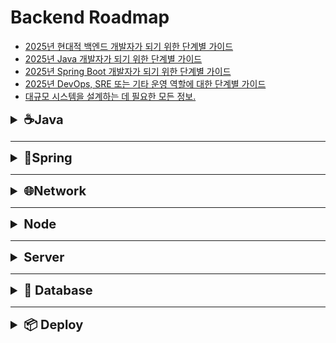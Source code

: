 # Backend Roadmap

- [2025년 현대적 백엔드 개발자가 되기 위한 단계별 가이드](https://roadmap.sh/backend)
- [2025년 Java 개발자가 되기 위한 단계별 가이드](https://roadmap.sh/java)
- [2025년 Spring Boot 개발자가 되기 위한 단계별 가이드](https://roadmap.sh/spring-boot)
- [2025년 DevOps, SRE 또는 기타 운영 역할에 대한 단계별 가이드](https://roadmap.sh/devops)
- [대규모 시스템을 설계하는 데 필요한 모든 정보.](https://roadmap.sh/system-design)


<details>
  <summary style="font-size: 20px;"><strong> ☕Java </strong></summary>


* ### Flatform
  -  [Java 실행환경 ](https://github.com/Yoo-SH/web_back/blob/main/docs/java/java_env.md)
  -  [Java 패키지(package) ](https://github.com/Yoo-SH/web_back/blob/main/docs/java/java_env_package.md)
  -  [Java Jshell](https://github.com/Yoo-SH/web_back/blob/main/docs/java/java_jshell.md)
* ### Type
  -  [Java 타입(Type) ](https://github.com/Yoo-SH/web_back/blob/main/docs/java/java_type.md)
  -  [Java 참조 타입(Type Reference) ](https://github.com/Yoo-SH/web_back/blob/main/docs/java/java_type_referenceType.md)
  -  [Java 래퍼 클래스(Type WrapperClass) ](https://github.com/Yoo-SH/web_back/blob/main/docs/java/java_type_wrapperClass.md)
  -  [Java 제네릭(Generic) ](https://github.com/Yoo-SH/web_back/blob/main/docs/java/java_generic.md)
  -  [Java 스트링(String)](https://github.com/Yoo-SH/web_back/blob/main/docs/java/java_string.md)
  -  [Java 열거형(Enumeration)](https://github.com/Yoo-SH/web_back/blob/main/docs/java/java_type_enum.md)

* ### Operator
  -  [Java 연산자(Operator)](https://github.com/Yoo-SH/web_back/blob/main/docs/java/java_operator.md)
  -  [Java 참조값 호출(Operator callByValueOfReference)](https://github.com/Yoo-SH/web_back/blob/main/docs/java/java_operator_callByType.md)
  - 
* ### Object Oriented Programming
  -  [Java 객체지향프로그래밍(OOP) ](https://github.com/Yoo-SH/web_back/blob/main/docs/java/java_oop.md)
  -  [Java 클래스(Class) ](https://github.com/Yoo-SH/web_back/blob/main/docs/java/java_class.md)
  -  [Java 레코드(Record)](https://github.com/Yoo-SH/web_back/blob/main/docs/java/java_record.md)
  -  [Java 인터페이스(Interface) ](https://github.com/Yoo-SH/web_back/blob/main/docs/java/java_interface.md)
  -  [Java 컴포지션(Composition)](https://github.com/Yoo-SH/web_back/blob/main/docs/java/java_composition.md)

* ### Functional Programing
  -  [Java 익명함수(AnonymousFuntion)](https://github.com/Yoo-SH/web_back/blob/main/docs/java/java_anonymousFunction.md)
  -  [Java 람다(Lambda)](https://github.com/Yoo-SH/web_back/blob/main/docs/java/java_lambda.md)
  -  [Java 익명클래스(AnonymousClass)](https://github.com/Yoo-SH/web_back/blob/main/docs/java/java_class_anonymousClass.md)
  -  [Java 함수형인터페이스(FunctionalInterface)](https://github.com/Yoo-SH/web_back/blob/main/docs/java/java_interface_functionalInterface.md)

* ### Event driven programming
  -  [Java 이벤트(Event) ](https://github.com/Yoo-SH/web_back/blob/main/docs/java/java_event.md)

* ### Map & Collection & Stream
  -   [Java 맵(Map)](https://github.com/Yoo-SH/web_back/blob/main/docs/java/java_map.md)
  -   [Java 컬렉션(Collection)](https://github.com/Yoo-SH/web_back/blob/main/docs/java/java_collection.md)
  -  [Java 컬렉션_리스트(Collection List)](https://github.com/Yoo-SH/web_back/blob/main/docs/java/java_collection_list.md)
  -  [Java 컬렉션_큐(Collection Queue)](https://github.com/Yoo-SH/web_back/blob/main/docs/java/java_collection_queue.md)
  -  [Java 컬렉션_집합(Collection Set)](https://github.com/Yoo-SH/web_back/blob/main/docs/java/java_collection_set.md)
  -  [Java 스트림(Stream)](https://github.com/Yoo-SH/web_back/blob/main/docs/java/java_stream.md)

* ### Thread
  -  [Java 스레드(Thread) ](https://github.com/Yoo-SH/web_back/blob/main/docs/java/java_thread.md)
  -  [Java 스레드 실행자(Thread Executor) ](https://github.com/Yoo-SH/web_back/blob/main/docs/java/java_thread_executor.md)
  -  [Java 스레드 동기화(Thread Synchronization)](https://github.com/Yoo-SH/web_back/blob/main/docs/java/java_thread_synchronization.md)
  -  [Java 스레드 스케줄링(Thread Scheduling)](https://github.com/Yoo-SH/web_back/blob/main/docs/java/java_thread_synchronization.md)
  
* ### Exception
  -   [Java 예외처리(Exception) ](https://github.com/Yoo-SH/web_back/blob/main/docs/java/java_exception.md)
  -   [Java 사용자예외처리(Personal Exception) ](https://github.com/Yoo-SH/web_back/blob/main/docs/java/java_exception_personal.md)

* ### File
  -   [Java 파일(File)](https://github.com/Yoo-SH/web_back/blob/main/docs/java/java_file.md)

* ### Network
  -  [Java 네트워킹(Networking) ](https://github.com/Yoo-SH/web_back/blob/main/docs/java/java_networking.md)

* ### Date
  - [Java 로컬시간(Local Date)](https://github.com/Yoo-SH/web_back/blob/main/docs/java/java_localDate.md)

* ### Others

<br>


- ### [Java 참고 자료](https://github.com/Yoo-SH/web_back/blob/main/docs/java/java_source.md)

</details>

---



<details>
  <summary style="font-size: 20px;"><strong> 🍃Spring </strong></summary>

* ### Spring Boot 3
    - [Spring Boot Actuator 설정 및 보안 적용](https://github.com/Yoo-SH/web_back/blob/main/docs/springBoot/springBoot3/spring_actuator.md)
    - [Spring Boot Application Properties Guide](https://github.com/Yoo-SH/web_back/blob/main/docs/springBoot/springBoot3/spring_application_property.md)
    - [Spring Boot @Value vs Environment (env) 차이점](https://github.com/Yoo-SH/web_back/blob/main/docs/springBoot/springBoot3/spring_valueAnnotation.md)
    - [Spring Boot 애플리케이션 실행 방법 (IDE 없이 실행)](https://github.com/Yoo-SH/web_back/blob/main/docs/springBoot/springBoot3/spring_executionCommand.md)

* ### Spring Core
    - [Spring 주요 에노테이션 정리](https://github.com/Yoo-SH/web_back/blob/main/docs/springBoot/springCore/spring_Core_Annotaion.md)
    - [Spring Inversion of Control (IoC)](https://github.com/Yoo-SH/web_back/blob/main/docs/springBoot/springCore/spring_ioc.md)
    - [Spring Container](https://github.com/Yoo-SH/web_back/blob/main/docs/springBoot/springCore/spring_container.md)
    - [Spring Component & Bean](https://github.com/Yoo-SH/web_back/blob/main/docs/springBoot/springCore/spring_component&bean.md)
    - [Spring Bean & Bean Scope](https://github.com/Yoo-SH/web_back/blob/main/docs/springBoot/springCore/spring_beanScope.md)
    - [Spring Bean LifeCycle](https://github.com/Yoo-SH/web_back/blob/main/docs/springBoot/springCore/spring_beanLifecycle.md)
    - [Spring에서 @Configuration과 @Bean](https://github.com/Yoo-SH/web_back/blob/main/docs/springBoot/springCore/spring_beanConfiguration.md)
    - [@Autowired in Spring](https://github.com/Yoo-SH/web_back/blob/main/docs/springBoot/springCore/spring_autowired.md)
    - [@Primary in Spring ](https://github.com/Yoo-SH/web_back/blob/main/docs/springBoot/springCore/spring_primary.md)
    - [@Lazy in Spring](https://github.com/Yoo-SH/web_back/blob/main/docs/springBoot/springCore/spring_lazy.md)
    - [@Qualifier in Spring](https://github.com/Yoo-SH/web_back/blob/main/docs/springBoot/springCore/spring_qualifier.md)    
    
* ### Spring Web
    - #### MVC    
      - [Spring MVC 개요](https://github.com/Yoo-SH/web_back/blob/main/docs/springBoot/mvc/spring_mvc.md)
      - [Spring MVC 완벽 가이드](https://github.com/Yoo-SH/web_back/blob/main/docs/springBoot/mvc/spring_mvc_crud.md)
      - [Spring MVC CRUD 가이드](https://github.com/Yoo-SH/web_back/blob/main/docs/springBoot/restApi_crud/spring_basic_architecture.md)
      - [Spring MVC Validation](https://github.com/Yoo-SH/web_back/blob/main/docs/springBoot/mvc/spring_mvc_validation.md)
      - [Spring HATEOAS](https://github.com/Yoo-SH/web_back/blob/main/docs/springBoot/restApi_crud/spring_hateoas.md)
    
    - #### Exception
      - [Spring Framework Exception 처리 가이드](https://github.com/Yoo-SH/web_back/blob/main/docs/springBoot/restApi_exception/spring_excepctionGuid.md)
      - [Spring Exception Handling 완벽 가이드](https://github.com/Yoo-SH/web_back/blob/main/docs/springBoot/restApi_exception/spring_exceptionHandling.md)
      - [Spring Custrom Exception](https://github.com/Yoo-SH/web_back/blob/main/docs/springBoot/restApi_exception/spring_customException.md)
      - [Spring Data Binding & Jackson Guide](https://github.com/Yoo-SH/web_back/blob/main/docs/springBoot/restApi_exception/spring_dataBinding.md)

    - [Spring API Filter](https://github.com/Yoo-SH/web_back/blob/main/docs/springBoot/restApi_crud/spring_api_filtering.md)
    - [Spring API 버전 관리](https://github.com/Yoo-SH/web_back/blob/main/docs/springBoot/restApi_crud/spring_apiVersion.md)
    - [Spring API 컨트롤러 비교](https://github.com/Yoo-SH/web_back/blob/main/docs/springBoot/restApi_crud/spring_controller_vs_restContoller.md)
    - [Spring 리다이렉트 가이드](https://github.com/Yoo-SH/web_back/blob/main/docs/springBoot/restApi_crud/spring_redirect.md)
    - [Spring 양방향 바인딩](https://github.com/Yoo-SH/web_back/blob/main/docs/springBoot/restApi_crud/spring_twoWayBinding.md)

* ### Spring Security
  - [Spring에서 BCrypt 사용하기](https://github.com/Yoo-SH/web_back/blob/main/docs/springBoot/restApi_security/spring_bcryppt.md)
  - [Spring Security UserDetailsManager](https://github.com/Yoo-SH/web_back/blob/main/docs/springBoot/restApi_security/spring_userDetailsManager.md)
  - [Spring Boot Security 가이드](https://github.com/Yoo-SH/web_back/blob/main/docs/springBoot/restApi_security/spring_security.md)
  - [Spring Security 완벽 가이드](https://github.com/Yoo-SH/web_back/blob/main/docs/springBoot/restApi_security/spring_security_config.md)
  - [Spring Security SecurityContextHolder 구조 설명](https://github.com/Yoo-SH/web_back/blob/main/docs/springBoot/restApi_security/spring_securityContextHolder.md)
  - [Spring Security SecurityContextHolder와 Authentication 객체](https://github.com/Yoo-SH/web_back/blob/main/docs/springBoot/restApi_security/spring_securityContextHolder_authentication.md)
  - [Spring session 인증](https://github.com/Yoo-SH/web_back/blob/main/docs/springBoot/restApi_security/spring_session_auth.md)

* ### Spring JPA & Hibernate
  - #### JPA CRUD
    - [Spring JPA 개요](https://github.com/Yoo-SH/web_back/blob/main/docs/springBoot/JPA/jpa.md)
    - [Spring JPA CRUD 가이드](https://github.com/Yoo-SH/web_back/blob/main/docs/springBoot/JPA/jpa_jpaRepository_crud.md)
    - [EntityManager를 이용한 CRUD 예제](https://github.com/Yoo-SH/web_back/blob/main/docs/springBoot/JPA/jpa_entityManager_crud.md)
    - [JpaRepository vs EntityManager](https://github.com/Yoo-SH/web_back/blob/main/docs/springBoot/JPA/jpa_compare_entityManager%26japRepository.md)
    - [Spring 테이블 자동 생성 및 삭제 기능](https://github.com/Yoo-SH/web_back/blob/main/docs/springBoot/JPA/jpa_table.md)
  - #### Mapping
    - [JPA Entity Relationship Guide](https://github.com/Yoo-SH/web_back/blob/main/docs/springBoot/JPA/jpa_mapping_relation.md)
    - [JPA 단방향/양방향 관계 완벽 가이드](https://github.com/Yoo-SH/web_back/blob/main/docs/springBoot/JPA/jpa_mapping_direction.md)
    - [JPA Cascade (영속성 전이)](https://github.com/Yoo-SH/web_back/blob/main/docs/springBoot/JPA/jpa_mapping_cascade.md)
    - [JPA Fetch Types 완벽 가이드](https://github.com/Yoo-SH/web_back/blob/main/docs/springBoot/JPA/jpa_mapping_fetchType.md)
    - [JPA에서 Fetch Type을 사용하지 않고 Fetch Join을 사용하는 경우](https://github.com/Yoo-SH/web_back/blob/main/docs/springBoot/JPA/jpa_mapping_fetchJoin.md)
    - [JPA 순환참조 (Circular Reference) 완벽 가이드](https://github.com/Yoo-SH/web_back/blob/main/docs/springBoot/JPA/jpa_mapping_circularReference.md)

* ### Spring AOP
  - [Spring Cross-Cutting Concerns](https://github.com/Yoo-SH/web_back/blob/main/docs/springBoot/AOP/spring_aop_crossCutting.md)
  - [Spring AOP와 AspectJ 비교](https://github.com/Yoo-SH/web_back/blob/main/docs/springBoot/AOP/spring_aop_srpingAop%26aspectJ.md)
  - [Spring AOP Pointcuts 사용 가이드](https://github.com/Yoo-SH/web_back/blob/main/docs/springBoot/AOP/spring_aop_pointCut.md)
  - [Spring AOP Advice 사용 가이드](https://github.com/Yoo-SH/web_back/blob/main/docs/springBoot/AOP/spring_aop_advice.md)
  - [Spring AOP Join Point 활용 가이드](https://github.com/Yoo-SH/web_back/blob/main/docs/springBoot/AOP/spring_aop_joinPoint.md)
  - [Spring AOP Order 어노테이션 가이드](https://github.com/Yoo-SH/web_back/blob/main/docs/springBoot/AOP/spring_aop_order.md)
  - [Spring AOP 실전 예제 가이드](https://github.com/Yoo-SH/web_back/blob/main/docs/springBoot/AOP/spring_aop_all.md)
  - [Spring AOP transactional 가이드](https://github.com/Yoo-SH/web_back/blob/main/docs/springBoot/AOP/spring_aop_transactional.md)
  - [Spring logging 가이드](https://github.com/Yoo-SH/web_back/blob/main/docs/springBoot/AOP/spring_aop_logging.md)

* ### Spring Utility Libarary
  - [Spring LomBok 가이드](https://github.com/Yoo-SH/web_back/blob/main/docs/springBoot/utiltity_library/spring_lombok.md)
  - [Spring jakarta 가이트](https://github.com/Yoo-SH/web_back/blob/main/docs/springBoot/utiltity_library/spring_jakarta.md)
  - [Spring swagger 가이드](https://github.com/Yoo-SH/web_back/blob/main/docs/springBoot/utiltity_library/spring_swagger.md)
  - [Spring hal explorer 가이드](https://github.com/Yoo-SH/web_back/blob/main/docs/springBoot/utiltity_library/spring_hal_explorer.md)


* ### [Spring 참고 자료](https://github.com/Yoo-SH/web_back/blob/main/docs/springBoot/srping_source.md)

</details>

---


<details>
  <summary style="font-size: 20px;"><strong> 🌐Network </strong></summary>

-  [Http/HTTPS 참고문서](https://github.com/Yoo-SH/web_back/blob/main/docs/http&https.md)
- [Web Server 참고문서](https://github.com/Yoo-SH/web_back/blob/main/docs/webServer.md)
- [Protocol 참고문서](https://github.com/Yoo-SH/web_back/blob/main/docs/protocol.md)
-  [Proxy 참고문서](https://github.com/Yoo-SH/web_back/blob/main/docs/proxy.md)
-  [SSL/TLS 참고문서](https://github.com/Yoo-SH/web_back/blob/main/docs/ssl&tls.md)
-  [Nginx 참고문서](https://github.com/Yoo-SH/web_back/blob/main/docs/nginx.md)

</details>

---


<details>
  <summary style="font-size: 20px;"><strong> Node </strong></summary>

-  [Javascript, Typescript 참고문서](https://github.com/Yoo-SH/web_back/blob/main/docs/javascript%26typescript.md)
-  [Node framework 참고문서](https://github.com/Yoo-SH/web_back/blob/main/docs/nodejs_framework.md)

</details>

--- 


<details>
  <summary style="font-size: 20px;"><strong> Server </strong></summary>

-  [API 참고문서](https://github.com/Yoo-SH/web_back/blob/main/docs/api.md)
-  [Rendering 참고문서](https://github.com/Yoo-SH/web_back/blob/main/docs/csr%26ssr.md)
-  [Security 참고문서](https://github.com/Yoo-SH/web_back/blob/main/docs/security.md)
-  [Server type 참고문서](https://github.com/Yoo-SH/web_back/blob/main/docs/server_type.md)

</details>

---


<details>
  <summary style="font-size: 20px;"><strong> 📁 Database </strong></summary>

-  [Database 참고문서](https://github.com/Yoo-SH/web_back/blob/main/docs/database.md)
-  [Redis 참고문서](https://github.com/Yoo-SH/web_back/blob/main/docs/redis.md)

</details>

---


<details>
  <summary style="font-size: 20px;"><strong>📦 Deploy </strong></summary>

-  [Docker 참고문서](https://github.com/Yoo-SH/web_back/blob/main/docs/docker.md)
-  [Deploy 참고문서](https://github.com/Yoo-SH/web_back/blob/main/docs/deploy.md)

</details>
